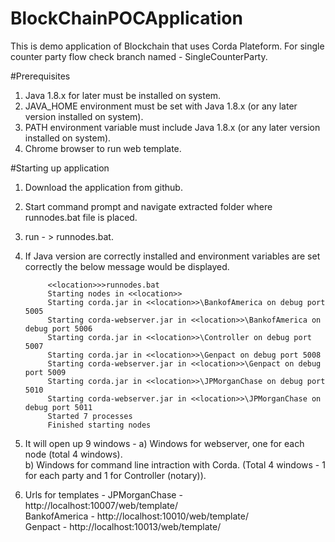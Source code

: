 # BlockChainPOCApplication
This is demo application of Blockchain that uses Corda Plateform. For single counter party flow check branch named - SingleCounterParty.

#Prerequisites
1. Java 1.8.x for later must be installed on system.
2. JAVA_HOME environment must be set with Java 1.8.x (or any later version installed on system).
3. PATH environment variable must include Java 1.8.x (or any later version installed on system).
4. Chrome browser to run web template.

#Starting up application
1. Download the application from github.
2. Start command prompt and navigate extracted folder where runnodes.bat file is placed.
3. run - > 
		runnodes.bat.		
4. If Java version are correctly installed and environment variables are set correctly the below message would be displayed.
			
			<<location>>>runnodes.bat
			Starting nodes in <<location>>
			Starting corda.jar in <<location>>\BankofAmerica on debug port 5005
			Starting corda-webserver.jar in <<location>>\BankofAmerica on debug port 5006
			Starting corda.jar in <<location>>\Controller on debug port 5007
			Starting corda.jar in <<location>>\Genpact on debug port 5008
			Starting corda-webserver.jar in <<location>>\Genpact on debug port 5009
			Starting corda.jar in <<location>>\JPMorganChase on debug port 5010
			Starting corda-webserver.jar in <<location>>\JPMorganChase on debug port 5011
			Started 7 processes
			Finished starting nodes	

5.  It will open up 9 windows -
	a) Windows for webserver, one for each node (total 4 windows).		
	b) Windows for command line intraction with Corda. (Total 4 windows - 1 for each party and 1 for Controller (notary)).
		
6.  Urls for templates -
	JPMorganChase - http://localhost:10007/web/template/	
	BankofAmerica - http://localhost:10010/web/template/	
	Genpact - http://localhost:10013/web/template/

